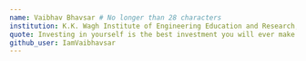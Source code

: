 ```yaml
---
name: Vaibhav Bhavsar # No longer than 28 characters
institution: K.K. Wagh Institute of Engineering Education and Research, Nashik 🚩 # no longer than 58 characters
quote: Investing in yourself is the best investment you will ever make. # no longer than 100 characters, avoid using quotes(") to guarantee the format remains the same.
github_user: IamVaibhavsar
---
```

